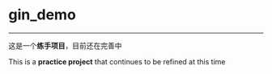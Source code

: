 # gin_demo

<hr/>

这是一个**练手项目**，目前还在完善中

This is a **practice project** that continues to be refined at this time